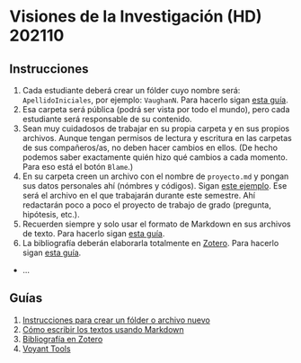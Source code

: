 # Visiones de la Investigación (HD) 202110

## Instrucciones

1. Cada estudiante deberá crear un fólder cuyo nombre será: `ApellidoIniciales`, por ejemplo: `VaughanN`. Para hacerlo sigan [esta guía](VaughanN/crear-folder-nuevo.md).
2. Esa carpeta será pública (podrá ser vista por todo el mundo), pero cada estudiante será responsable de su contenido.
3. Sean muy cuidadosos de trabajar en su propia carpeta y en sus propios archivos. Aunque tengan permisos de lectura y escritura en las carpetas de sus compañeros/as, no deben hacer cambios en ellos. (De hecho podemos saber exactamente quién hizo qué cambios a cada momento. Para eso está el botón `Blame`.)
4. En su carpeta creen un archivo con el nombre de `proyecto.md` y pongan sus datos personales ahí (nómbres y códigos). Sigan [este ejemplo](VaughanN/proyecto.md). Ese será el archivo en el que trabajarán durante este semestre. Ahí redactarán poco a poco el proyecto de trabajo de grado (pregunta, hipótesis, etc.).
5. Recuerden siempre y solo usar el formato de Markdown en sus archivos de texto. Para hacerlo sigan [esta guía](VaughanN/instrucciones-textos.md).
6. La bibliografía deberán elaborarla totalmente en [Zotero](https://www.zotero.org). Para hacerlo sigan [esta guía](VaughanN/zotero.md).
- ...

## Guías

1. [Instrucciones para crear un fólder o archivo nuevo](VaughanN/crear-folder-nuevo.md)
2. [Cómo escribir los textos usando Markdown](VaughanN/instrucciones-textos.md)
3. [Bibliografía en Zotero](VaughanN/zotero.md)
4. [Voyant Tools](VaughanN/Voyant.md)
